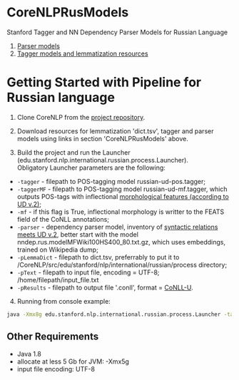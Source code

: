 # CoreNLPRusModels
Stanford Tagger and NN Dependency Parser Models for Russian Language

1. [Parser models](https://drive.google.com/drive/folders/0B4TmAgcGLMriS3hhTkV5VEFPVEU?usp=sharing "drive.google")
2. [Tagger models and lemmatization resources](https://drive.google.com/drive/folders/0B4TmAgcGLMriMG96cFZSSWhWcEU?usp=sharing "drive.google")

# Getting Started with Pipeline for Russian language

1. Clone  CoreNLP from the [project repository](https://github.com/MANASLU8/CoreNLP "https://github.com/MANASLU8/CoreNLP").   

2. Download resources for lemmatization 'dict.tsv', tagger and parser models using links in section 'CoreNLPRusModels' above.  

3. Build the project and run the Launcher  (edu.stanford.nlp.international.russian.process.Launcher).  
Obligatory Launcher parameters are the following:  
  * `-tagger` - filepath to POS-tagging model russian-ud-pos.tagger;  
  * `-taggerMF` - filepath to POS-tagging model  russian-ud-mf.tagger, which outputs POS-tags  with inflectional [morphological features (according to UD v.2)](http://universaldependencies.org/u/feat/index.html "http://universaldependencies.org/u/feat/index.html");  
  * `-mf` - if this flag is True, inflectional morphology is writter to the FEATS field of the CoNLL annotations;  
  * `-parser` - dependency parser model, inventory of [syntactic relations meets UD v.2](http://universaldependencies.org/u/dep/index.html "http://universaldependencies.org/u/dep/index.html"), better start with the model nndep.rus.modelMFWiki100HS400_80.txt.gz, which uses embeddings, trained on Wikipedia dump;  
  * `-pLemmaDict` - filepath to dict.tsv, preferrably to put it to /CoreNLP/src/edu/stanford/nlp/international/russian/process directory;  
  * `-pText` - filepath to input file, encoding = UTF-8; /home/filepath/input_file.txt  
  * `-pResults` - filepath to output file '.conll', format = [CoNLL-U](http://universaldependencies.org/format.html "http://universaldependencies.org/format.html").  

4. Running from console example:  
```bash
java -Xmx8g edu.stanford.nlp.international.russian.process.Launcher -tagger russian-ud-pos.tagger -taggerMF russian-ud-mf.tagger -pLemmaDict src/edu/stanford/nlp/international/russian/process/dict.tsv -parser nndep.rus.modelMFWiki100HS400_80.txt.gz -pText input.txt -pResults output.conll -mf 
```
 

## Other Requirements  
* Java 1.8  
* allocate at less  5 Gb for JVM:  -Xmx5g  
* input file encoding: UTF-8  
